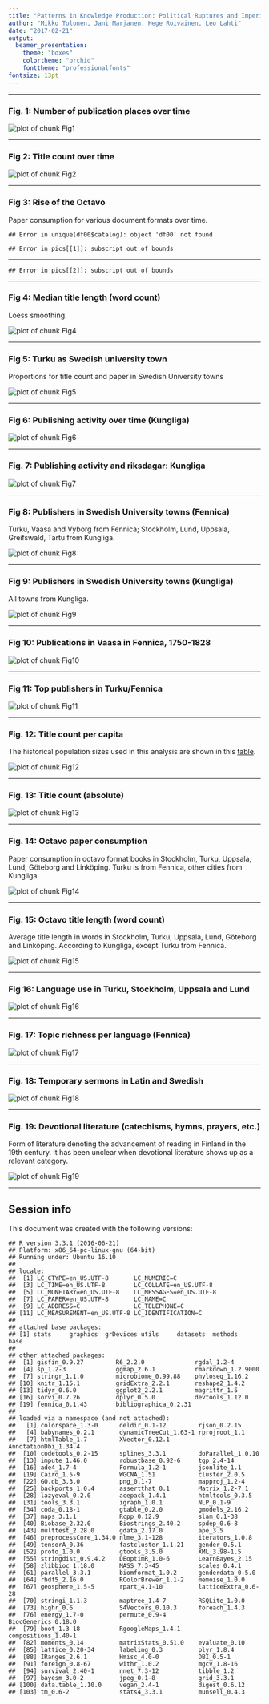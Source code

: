 ```yaml
---
title: "Patterns in Knowledge Production: Political Ruptures and Imperial Dynamics Shaping Public Discourse in Sweden and Finland, 1640–1828"
author: "Mikko Tolonen, Jani Marjanen, Hege Roivainen, Leo Lahti"
date: "2017-02-21"
output: 
  beamer_presentation:
    theme: "boxes"
    colortheme: "orchid"
    fonttheme: "professionalfonts"
fontsize: 13pt
---
```







---


### Fig. 1: Number of publication places over time

![plot of chunk Fig1](20170201_manuscript/Fig1-1.png)

---


### Fig 2: Title count over time

![plot of chunk Fig2](20170201_manuscript/Fig2-1.png)

---

### Fig 3: Rise of the Octavo

Paper consumption for various document formats over time.


```
## Error in unique(df00$catalog): object 'df00' not found
```


```
## Error in pics[[1]]: subscript out of bounds
```

---


```
## Error in pics[[2]]: subscript out of bounds
```

---


### Fig 4: Median title length (word count)

Loess smoothing.

![plot of chunk Fig4](20170201_manuscript/Fig4-1.png)

---


### Fig 5: Turku as Swedish university town

Proportions for title count and paper in Swedish University towns
 
![plot of chunk Fig5](20170201_manuscript/Fig5-1.png)

---


### Fig 6: Publishing activity over time (Kungliga)

![plot of chunk Fig6](20170201_manuscript/Fig6-1.png)

---


### Fig. 7: Publishing activity and riksdagar: Kungliga

![plot of chunk Fig7](20170201_manuscript/Fig7-1.png)

---


### Fig 8: Publishers in Swedish University towns (Fennica)

Turku, Vaasa and Vyborg from Fennica; Stockholm, Lund, Uppsala, Greifswald, Tartu from Kungliga.

![plot of chunk Fig8](20170201_manuscript/Fig8-1.png)

---

### Fig 9: Publishers in Swedish University towns (Kungliga)

All towns from Kungliga.

![plot of chunk Fig9](20170201_manuscript/Fig9-1.png)

---


### Fig 10: Publications in Vaasa in Fennica, 1750-1828


![plot of chunk Fig10](20170201_manuscript/Fig10-1.png)

---


### Fig 11: Top publishers in Turku/Fennica

![plot of chunk Fig11](20170201_manuscript/Fig11-1.png)

---



### Fig. 12: Title count per capita

The historical population sizes used in this analysis are shown in this [table](https://github.com/rOpenGov/bibliographica/blob/master/inst/extdata/population_sizes_in_cities.csv).

![plot of chunk Fig12](20170201_manuscript/Fig12-1.png)

---



### Fig. 13: Title count (absolute)

![plot of chunk Fig13](20170201_manuscript/Fig13-1.png)

---




### Fig. 14: Octavo paper consumption

Paper consumption in octavo format books in Stockholm, Turku, Uppsala,
Lund, Göteborg and Linköping. Turku is from Fennica, other cities from
Kungliga.

![plot of chunk Fig14](20170201_manuscript/Fig14-1.png)


---


### Fig. 15: Octavo title length (word count)

Average title length in words in Stockholm, Turku, Uppsala, Lund,
Göteborg and Linköping. According to Kungliga, except Turku from
Fennica. 

![plot of chunk Fig15](20170201_manuscript/Fig15-1.png)

---


### Fig 16: Language use in Turku, Stockholm, Uppsala and Lund

![plot of chunk Fig16](20170201_manuscript/Fig16-1.png)

---


### Fig. 17: Topic richness per language (Fennica)

![plot of chunk Fig17](20170201_manuscript/Fig17-1.png)

---


### Fig. 18: Temporary sermons in Latin and Swedish


![plot of chunk Fig18](20170201_manuscript/Fig18-1.png)

---


### Fig. 19: Devotional literature (catechisms, hymns, prayers, etc.) 

Form of literature denoting the advancement of reading in Finland in the 19th century. It has been unclear when devotional literature  shows up as a relevant category.

![plot of chunk Fig19](20170201_manuscript/Fig19-1.png)

---



## Session info

This document was created with the following versions:


```
## R version 3.3.1 (2016-06-21)
## Platform: x86_64-pc-linux-gnu (64-bit)
## Running under: Ubuntu 16.10
## 
## locale:
##  [1] LC_CTYPE=en_US.UTF-8       LC_NUMERIC=C              
##  [3] LC_TIME=en_US.UTF-8        LC_COLLATE=en_US.UTF-8    
##  [5] LC_MONETARY=en_US.UTF-8    LC_MESSAGES=en_US.UTF-8   
##  [7] LC_PAPER=en_US.UTF-8       LC_NAME=C                 
##  [9] LC_ADDRESS=C               LC_TELEPHONE=C            
## [11] LC_MEASUREMENT=en_US.UTF-8 LC_IDENTIFICATION=C       
## 
## attached base packages:
## [1] stats     graphics  grDevices utils     datasets  methods   base     
## 
## other attached packages:
##  [1] gisfin_0.9.27         R6_2.2.0              rgdal_1.2-4          
##  [4] sp_1.2-3              ggmap_2.6.1           rmarkdown_1.2.9000   
##  [7] stringr_1.1.0         microbiome_0.99.88    phyloseq_1.16.2      
## [10] knitr_1.15.1          gridExtra_2.2.1       reshape2_1.4.2       
## [13] tidyr_0.6.0           ggplot2_2.2.1         magrittr_1.5         
## [16] sorvi_0.7.26          dplyr_0.5.0           devtools_1.12.0      
## [19] fennica_0.1.43        bibliographica_0.2.31
## 
## loaded via a namespace (and not attached):
##   [1] colorspace_1.3-0      deldir_0.1-12         rjson_0.2.15         
##   [4] babynames_0.2.1       dynamicTreeCut_1.63-1 rprojroot_1.1        
##   [7] htmlTable_1.7         XVector_0.12.1        AnnotationDbi_1.34.4 
##  [10] codetools_0.2-15      splines_3.3.1         doParallel_1.0.10    
##  [13] impute_1.46.0         robustbase_0.92-6     tgp_2.4-14           
##  [16] ade4_1.7-4            Formula_1.2-1         jsonlite_1.1         
##  [19] Cairo_1.5-9           WGCNA_1.51            cluster_2.0.5        
##  [22] GO.db_3.3.0           png_0.1-7             mapproj_1.2-4        
##  [25] backports_1.0.4       assertthat_0.1        Matrix_1.2-7.1       
##  [28] lazyeval_0.2.0        acepack_1.4.1         htmltools_0.3.5      
##  [31] tools_3.3.1           igraph_1.0.1          NLP_0.1-9            
##  [34] coda_0.18-1           gtable_0.2.0          gmodels_2.16.2       
##  [37] maps_3.1.1            Rcpp_0.12.9           slam_0.1-38          
##  [40] Biobase_2.32.0        Biostrings_2.40.2     spdep_0.6-8          
##  [43] multtest_2.28.0       gdata_2.17.0          ape_3.5              
##  [46] preprocessCore_1.34.0 nlme_3.1-128          iterators_1.0.8      
##  [49] tensorA_0.36          fastcluster_1.1.21    gender_0.5.1         
##  [52] proto_1.0.0           gtools_3.5.0          XML_3.98-1.5         
##  [55] stringdist_0.9.4.2    DEoptimR_1.0-6        LearnBayes_2.15      
##  [58] zlibbioc_1.18.0       MASS_7.3-45           scales_0.4.1         
##  [61] parallel_3.3.1        biomformat_1.0.2      genderdata_0.5.0     
##  [64] rhdf5_2.16.0          RColorBrewer_1.1-2    memoise_1.0.0        
##  [67] geosphere_1.5-5       rpart_4.1-10          latticeExtra_0.6-28  
##  [70] stringi_1.1.3         maptree_1.4-7         RSQLite_1.0.0        
##  [73] highr_0.6             S4Vectors_0.10.3      foreach_1.4.3        
##  [76] energy_1.7-0          permute_0.9-4         BiocGenerics_0.18.0  
##  [79] boot_1.3-18           RgoogleMaps_1.4.1     compositions_1.40-1  
##  [82] moments_0.14          matrixStats_0.51.0    evaluate_0.10        
##  [85] lattice_0.20-34       labeling_0.3          plyr_1.8.4           
##  [88] IRanges_2.6.1         Hmisc_4.0-0           DBI_0.5-1            
##  [91] foreign_0.8-67        withr_1.0.2           mgcv_1.8-16          
##  [94] survival_2.40-1       nnet_7.3-12           tibble_1.2           
##  [97] bayesm_3.0-2          jpeg_0.1-8            grid_3.3.1           
## [100] data.table_1.10.0     vegan_2.4-1           digest_0.6.12        
## [103] tm_0.6-2              stats4_3.3.1          munsell_0.4.3
```





